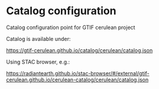 # Catalog configuration
Catalog configuration point for GTIF cerulean project

Catalog is available under:

https://gtif-cerulean.github.io/catalog/cerulean/catalog.json

Using STAC browser, e.g.:

https://radiantearth.github.io/stac-browser/#/external/gtif-cerulean.github.io/cerulean-catalog/cerulean/catalog.json
